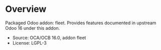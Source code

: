 # Overview

Packaged Odoo addon: fleet. Provides features documented in upstream Odoo 16 under this addon.

- Source: OCA/OCB 16.0, addon fleet
- License: LGPL-3

